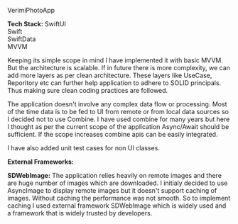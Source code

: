 VerimiPhotoApp

**Tech Stack:**
SwiftUI    
Swift    
SwiftData    
MVVM    

Keeping its simple scope in mind I have implemented it with basic MVVM. But the architecture is scalable. If in future there is more complexity, we can add more layers as per clean architecture. These layers like UseCase, Reporitory etc can further help application to adhere to SOLID principals. Thus making sure clean coding practices are followed.

The application doesn't involve any complex data flow or processing. Most of the time data is to be fed to UI from remote or from local data sources so I decided not to use Combine. I have used combine for many years but here I thought as per the current scope of the application Async/Await should be sufficient. If the scope increases combine apis can be easily integrated.

I have also added unit test cases for non UI classes.

**External Frameworks:**

**SDWebImage:** The application relies heavily on remote images and there are huge number of images which are downloaded. I initialy decided to use AsyncImage to display remote images but it doesn't support caching of images. Without caching the performance was not smooth. So to implement caching I used external framework SDWebImage which is widely used and a framework that is widely trusted by developers.

